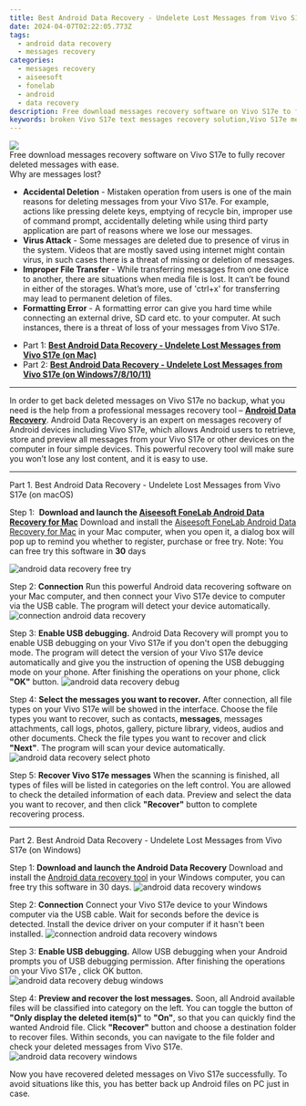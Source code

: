 ```yaml
---
title: Best Android Data Recovery - Undelete Lost Messages from Vivo S17e
date: 2024-04-07T02:22:05.773Z
tags: 
  - android data recovery
  - messages recovery
categories: 
  - messages recovery
  - aiseesoft
  - fonelab
  - android
  - data recovery
description: Free download messages recovery software on Vivo S17e to fully recover deleted messages with ease.
keywords: broken Vivo S17e text messages recovery solution,Vivo S17e messages retrieval,Recover deleted text messages,undelete text messages from Vivo S17e,Recover deleted messages,restore deleted messages files on Vivo S17e,how to recover messages on Vivo S17e,lost all messages in Vivo S17e again,how to recover deleted messages in Vivo S17e,Vivo S17e messages recovery,how to get back deleted messages Vivo S17e phone,how to get messages back from Vivo S17e
---
```


<img src="https://img0mobiles.techidaily.com/images/best-assets/devices/vivo/vivo-s17e/3.jpg" class="atpl-imgstyle"  />

<div class="atpl-content atpl-for-fonelab-android recover-messages">

<div class="atpl-post-description-part-1">
Free download messages recovery software on Vivo S17e to fully recover deleted messages with ease.
</div>




<div class="atpl-post-description-part-2">
<div class="tpl-content-sub-paragraph-title">
  Why are messages lost?
</div>
<div class="tpl-content-sub-paragraph-content">
  <ul class="tpl-content-sub-paragraph-ul-style">
    <li><strong>Accidental Deletion</strong> - Mistaken operation from users is one of the main reasons for deleting messages from your Vivo S17e. For example, actions like pressing delete keys, emptying of recycle bin, improper use of command prompt, accidentally deleting while using third party application are part of reasons where we lose our messages.</li>
    <li><strong>Virus Attack</strong> - Some messages are deleted due to presence of virus in the system. Videos that are mostly saved using internet might contain virus, in such cases there is a threat of missing or deletion of messages.</li>
    <li><strong>Improper File Transfer</strong> - While transferring messages from one device to another, there are situations when media file is lost. It can’t be found in either of the storages. What’s more, use of 'ctrl+x' for transferring may lead to permanent deletion of files. </li>
    <li><strong>Formatting Error</strong> - A formatting error can give you hard time while connecting an external drive, SD card etc. to your computer. At such instances, there is a threat of loss of your messages from Vivo S17e.</li>
  </ul>
</div>
</div>

<ul>
  <li>Part 1: <strong><a href="#p1">Best Android Data Recovery - Undelete Lost Messages from Vivo S17e (on Mac)</a></strong></li>
  <li>Part 2: <strong><a href="#p2">Best Android Data Recovery - Undelete Lost Messages from Vivo S17e (on Windows7/8/10/11)</a></strong></li>
</ul>

<hr>
<div class="atpl-post-description-part-3">
<div class="tpl-content-sub-paragraph-normal">
  <p>
      In order to get back deleted messages on Vivo S17e no backup, what you need is the help from a professional messages recovery tool – <a href="https://tools.techidaily.com/aiseesoft-android-data-recovery/" ><strong>Android Data Recovery</strong></a>. Android Data Recovery is an expert on messages recovery of Android devices including Vivo S17e, which allows Android users to retrieve, store and preview all messages from your Vivo S17e or other devices on the computer in four simple devices. This powerful recovery tool will make sure you won’t lose any lost content, and it is easy to use.
  </p>
</div>
</div>


<!-- Part 1 -->
<a id="p1" name="p1" ></a><hr>

<div>
  <span class="atpl-step-part-style">Part 1. Best Android Data Recovery - Undelete Lost Messages from Vivo S17e (on macOS)</span>
</div>  

<span class="atpl-stepstyle-a"><span>Step 1: </span></span> <strong>Download and launch the <a href="https://tools.techidaily.com/aiseesoft-android-data-recovery-for-mac/" >Aiseesoft FoneLab Android Data Recovery for Mac</a></strong>
Download and install the <a href="https://tools.techidaily.com/aiseesoft-android-data-recovery-for-mac/" >Aiseesoft FoneLab Android Data Recovery for Mac</a> in your Mac computer, when you open it, a dialog box will pop up to remind you whether to register, purchase or free try.
Note: You can free try this software in <strong>30</strong> days

<img src="https://tools.techidaily.com/images/apps/aiseesoft/android-data-recovery/mac-free-try.png" class="atpl-imgstyle" alt="android data recovery free try" />

<span class="atpl-stepstyle-a"><span>Step 2: </span></span> <strong>Connection</strong>
Run this powerful Android data recovering software on your Mac computer, and then connect your Vivo S17e device to computer via the USB cable. The program will detect your device automatically.
<img src="https://tools.techidaily.com/images/apps/aiseesoft/android-data-recovery/mac-connection-interface.jpg" class="atpl-imgstyle" alt="connection android data recovery" />

<span class="atpl-stepstyle-a"><span>Step 3: </span></span> <strong>Enable USB debugging.</strong>
Android Data Recovery will prompt you to enable USB debugging on your Vivo S17e  if you don't open the debugging mode. The program will detect the version of your Vivo S17e device automatically and give you the instruction of opening the USB debugging mode on your phone. After finishing the operations on your phone, click <strong>"OK"</strong> button.
<img src="https://tools.techidaily.com/images/apps/aiseesoft/android-data-recovery/mac-android-usb-debug.jpg"  class="atpl-imgstyle" alt="android data recovery debug" />

<span class="atpl-stepstyle-a"><span>Step 4: </span></span> <strong>Select the messages you want to recover.</strong>
After connection, all file types on your Vivo S17e will be showed in the interface. Choose the file types you want to recover, such as contacts, <strong>messages</strong>, messages attachments, call logs, photos, gallery, picture library, videos, audios and other documents. Check the file types you want to recover and click  <b>"Next"</b>. The program will scan your device automatically.
<img src="https://tools.techidaily.com/images/apps/aiseesoft/android-data-recovery/mac-choose-type-messages.jpg" class="atpl-imgstyle" alt="android data recovery select photo" />

<span class="atpl-stepstyle-a"><span>Step 5: </span></span> <strong>Recover Vivo S17e messages</strong>
When the scanning is finished, all types of files will be listed in categories on the left control. You are allowed to check the detailed information of each data. Preview and select the data you want to recover, and then click <b>"Recover"</b> button to complete recovering process.

<a id="p2" name="p2"></a><hr>

<div class="atpl-step-part-style">Part 2. Best Android Data Recovery - Undelete Lost Messages from Vivo S17e (on Windows)</div>

<span class="atpl-stepstyle-a"><span>Step 1: </span></span> <strong>Download and launch the Android Data Recovery</strong>
Download and install the <a href="https://tools.techidaily.com/aiseesoft-android-data-recovery-for-win/" >Android data recovery tool</a> in your Windows computer, you can free try this software in 30 days.
<img src="https://tools.techidaily.com/images/apps/aiseesoft/android-data-recovery/win-start-interface.png"  class="atpl-imgstyle" alt="android data recovery windows" />

<span class="atpl-stepstyle-a"><span>Step 2: </span></span> <strong>Connection</strong>
Connect your Vivo S17e device to your Windows computer via the USB cable. Wait for seconds before the device is detected. Install the device driver on your computer if it hasn't been installed.
<img src="https://tools.techidaily.com/images/apps/aiseesoft/android-data-recovery/win-connection-interface.png" class="atpl-imgstyle" alt="connection android data recovery windows" />

<span class="atpl-stepstyle-a"><span>Step 3: </span></span> <strong>Enable USB debugging.</strong>
Allow USB debugging when your Android prompts you of USB debugging permission. After finishing the operations on your Vivo S17e , click OK button.
<img src="https://tools.techidaily.com/images/apps/aiseesoft/android-data-recovery/win-android-usb-debug.png" class="atpl-imgstyle" alt="android data recovery debug windows" />

<span class="atpl-stepstyle-a"><span>Step 4: </span></span> <strong>Preview and recover the lost messages.</strong>
Soon, all Android available files will be classified into category on the left. You can toggle the button of <b>"Only display the deleted item(s)"</b> to <b>"On"</b>, so that you can quickly find the wanted Android file. Click <b>"Recover"</b> button and choose a destination folder to recover files. Within seconds, you can navigate to the file folder and check your deleted messages from Vivo S17e.
<img src="https://tools.techidaily.com/images/apps/aiseesoft/android-data-recovery/win-recover-messages.jpg" class="atpl-imgstyle" alt="android data recovery windows" />

<div class="atpl-post-description-part-4">
<div class="tpl-content-sub-paragraph-normal">
    <p>
        Now you have recovered deleted messages on Vivo S17e successfully. To avoid situations like this, you has better back up Android files on PC just in case.
    </p>
</div>
</div>

<ins class="adsbygoogle"
     style="display:block"
     data-ad-client="ca-pub-7571918770474297"
     data-ad-slot="8358498916"
     data-ad-format="auto"
     data-full-width-responsive="true"></ins>



</div>
<ins class="adsbygoogle"
    style="display:block"
    data-ad-format="autorelaxed"
    data-ad-client="ca-pub-7571918770474297"
    data-ad-slot="1223367746"></ins>

